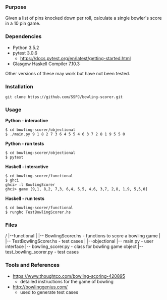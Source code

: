 ### Purpose

Given a list of pins knocked down per roll, calculate a single bowler's score in a 10 pin game.

### Dependencies

* Python 3.5.2
* pytest 3.0.6
  * https://docs.pytest.org/en/latest/getting-started.html
* Glasgow Haskell Compiler 7.10.3

Other versions of these may work but have not been tested.

### Installation
```
git clone https://github.com/SSPJ/bowling-scorer.git
```
### Usage

**Python - interactive**
```
$ cd bowling-scorer/objectional
$ ./main.py 9 1 8 2 7 3 6 4 5 5 4 6 3 7 2 8 1 9 5 5 0
```
**Python - run tests**
```
$ cd bowling-scorer/objectional
$ pytest
```
**Haskell - interactive**
```
$ cd bowling-scorer/functional
$ ghci
ghci> :l BowlingScorer
ghci> game [9,1, 8,2, 7,3, 6,4, 5,5, 4,6, 3,7, 2,8, 1,9, 5,5,0]
```
**Haskell - run tests**
```
$ cd bowling-scorer/functional
$ runghc TestBowlingScorer.hs
```
### Files

/
|--functional
|  |-- BowlingScorer.hs       - functions to score a bowling game
|  |-- TestBowlingScorer.hs   - test cases
|
|--objectional
   |-- main.py                - user interface
   |-- bowling_scorer.py      - class for bowling game object
   |-- test_bowling_scorer.py - test cases

### Tools and References

* https://www.thoughtco.com/bowling-scoring-420895
  * detailed instructions for the game of bowling
* http://bowlinggenius.com/
  * used to generate test cases
